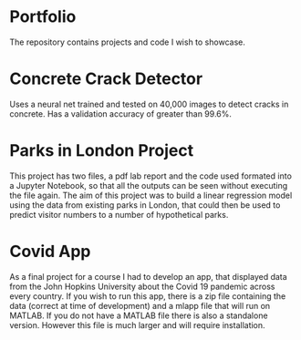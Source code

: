 # Portfolio
The repository contains projects and code I wish to showcase.

# Concrete Crack Detector
Uses a neural net trained and tested on 40,000 images to detect cracks in concrete. Has a validation accuracy of greater than 99.6%.

# Parks in London Project
This project has two files, a pdf lab report and the code used formated into a Jupyter Notebook, so that all the outputs can be seen without executing the file again.
The aim of this project was to build a linear regression model using the data from existing parks in London, that could then be used to predict visitor numbers to a  number of hypothetical parks.

# Covid App
As a final project for a course I had to develop an app, that displayed data from the John Hopkins University about the Covid 19 pandemic across every country. If you wish to run this app, there is a zip file containing the data (correct at time of development) and a mlapp file that will run on MATLAB. If you do not have a MATLAB file there is also a standalone version. However this file is much larger and will require installation.
